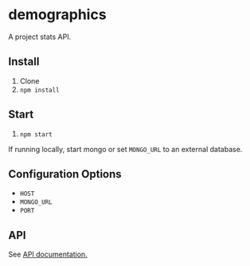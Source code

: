 demographics
============
A project stats API.

## Install

1. Clone
2. `npm install`

## Start

1. `npm start`

If running locally, start mongo or set `MONGO_URL` to an external database.

## Configuration Options

- `HOST`
- `MONGO_URL`
- `PORT`

## API
See [API documentation.](https://github.com/onmodulus/demographics/wiki/API)
